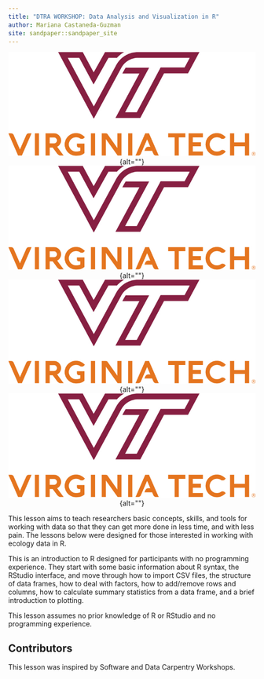 ```yaml
---
title: "DTRA WORKSHOP: Data Analysis and Visualization in R"
author: Mariana Castaneda-Guzman
site: sandpaper::sandpaper_site
---
```


<p></p>

<div style="text-align: center; margin-top: 10px; margin-bottom: 10px;">

![](episodes/fig/Vertical_VT_Full_Color_RGB.jpg){alt=""}
![](episodes/fig/Vertical_VT_Full_Color_RGB.jpg){alt=""}
![](episodes/fig/Vertical_VT_Full_Color_RGB.jpg){alt=""}
![](episodes/fig/Vertical_VT_Full_Color_RGB.jpg){alt=""}

</div>

<p></p>

This lesson aims to teach researchers basic concepts, skills,
and tools for working with data so that they can get more done in less
time, and with less pain. The lessons below were designed for those interested
in working with ecology data in R.

This is an introduction to R designed for participants with no programming
experience. They start with some basic information about R syntax, the RStudio 
interface, and move through how to import CSV files, the structure of data frames, 
how to deal with factors, how to add/remove rows and columns, how to calculate 
summary statistics from a data frame, and a brief introduction to plotting. 

This lesson assumes no prior knowledge of R or RStudio and no programming
experience.

## Contributors

This lesson was inspired by Software and Data Carpentry Workshops.


